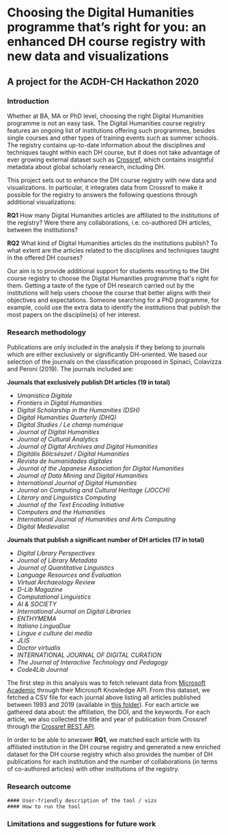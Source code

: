 # Choosing the Digital Humanities programme that’s right for you: an enhanced DH course registry with new data and visualizations
## A project for the ACDH-CH Hackathon 2020

### Introduction

Whether at BA, MA or PhD level, choosing the right Digital Humanities programme is not an easy task. The Digital Humanities course registry features an ongoing list of institutions offering such programmes, besides single courses and other types of training events such as summer schools. The registry contains up-to-date information about the disciplines and techniques taught within each DH course, but it does not take advantage of ever growing external dataset such as [Crossref](https://www.crossref.org/), which contains insightful metadata about global scholarly research, including DH.

This project sets out to enhance the DH course registry with new data and visualizations. In particular, it integrates data from Crossref to make it possible for the registry to answers the following questions through additional visualizations:

**RQ1** How many Digital Humanities articles are affiliated to the institutions of the registry? Were there any collaborations, i.e. co-authored DH articles, between the institutions?

**RQ2** What kind of Digital Humanities articles do the institutions publish? To what extent are the articles related to the disciplines and techniques taught in the offered DH courses?

Our aim is to provide additional support for students resorting to the DH course registry to choose the Digital Humanities programme that's right for them. Getting a taste of the type of DH research carried out by the institutions will help users choose the course that better aligns with their objectives and expectations. Someone searching for a PhD programme, for example, could use the extra data to identify the institutions that publish the most papers on the discipline(s) of her interest.

### Research methodology

Publications are only included in the analysis if they belong to journals which are either exclusively or significantly DH-oriented. We based our selection of the journals on the classification proposed in Spinaci, Colavizza and Peroni (2019). The journals included are:

**Journals that exclusively publish DH articles (19 in total)**
- *Umanistica Digitale*
- *Frontiers in Digital Humanities*
- *Digital Scholarship in the Humanities (DSH)*
- *Digital Humanities Quarterly (DHQ)*
- *Digital Studies / Le champ numérique*
- *Journal of Digital Humanities*
- *Journal of Cultural Analytics*
- *Journal of Digital Archives and Digital Humanities*
- *Digitális Bölcsészet / Digital Humanities*
- *Revista de humanidades digitales*
- *Journal of the Japanese Association for Digital Humanities*
- *Journal of Data Mining and Digital Humanities*
- *International Journal of Digital Humanities*
- *Journal on Computing and Cultural Heritage (JOCCH)*
- *Literary and Linguistics Computing*
- *Journal of the Text Encoding Initiative*
- *Computers and the Humanities*
- *International Journal of Humanities and Arts Computing*
- *Digital Medievalist*

**Journals that publish a significant number of DH articles (17 in total)**
- *Digital Library Perspectives*
- *Journal of Library Metadata*
- *Journal of Quantitative Linguistics*
- *Language Resources and Evaluation*
- *Virtual Archaeology Review*
- *D-Lib Magazine*
- *Computational Linguistics*
- *AI & SOCIETY*
- *International Journal on Digital Libraries*
- *ENTHYMEMA*
- *Italiano LinguaDue*
- *Lingue e culture dei media*
- *JLIS*
- *Doctor virtualis*
- *INTERNATIONAL JOURNAL OF DIGITAL CURATION*
- *The Journal of Interactive Technology and Pedagogy*
- *Code4Lib Journal*

The first step in this analysis was to fetch relevant data from [Microsoft Academic](https://academic.microsoft.com/home) through their Microsoft Knowledge API. From this dataset, we fetched a CSV file for each journal above listing all articles published between 1993 and 2019 (available in [this folder](https://github.com/br0ast/ACDH-2020/tree/master/src/data/mag)). For each article we gathered data about: the affiliation, the DOI, and the keywords. For each article, we also collected the title and year of publication from Crossref through the [Crossref REST API](https://www.crossref.org/services/metadata-delivery/rest-api/).

In order to be able to anwswer **RQ1**, we matched each article with its affiliated institution in the DH course registry and generated a new enriched dataset for the DH course registry which also provides the number of DH publications for each institution and the number of collaborations (in terms of co-authored articles) with other institutions of the registry.

### Research outcome
	#### User-friendly description of the tool / vizs
	#### How to run the tool
	
### Limitations and suggestions for future work

